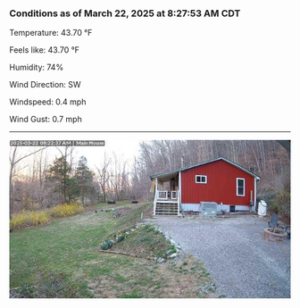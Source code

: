 ### Conditions as of March 22, 2025 at 8:27:53 AM CDT 

Temperature: 43.70 &deg;F

Feels like: 43.70 &deg;F

Humidity: 74%

Wind Direction: SW

Windspeed: 0.4 mph

Wind Gust: 0.7 mph

---

<img src="./images/latest.jpeg"/>

